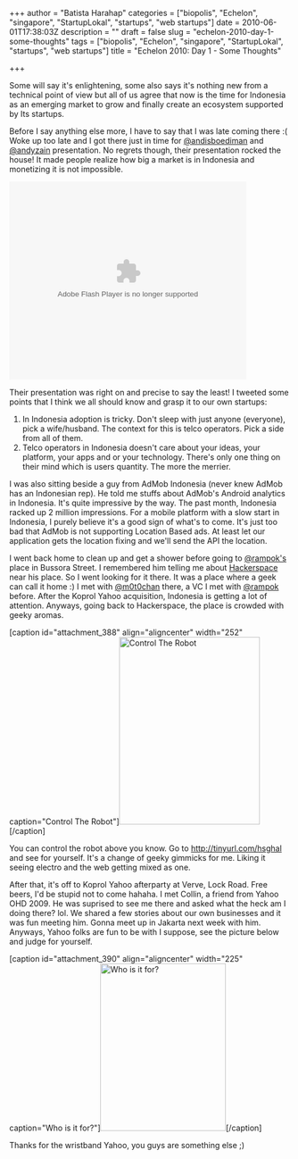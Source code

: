 +++
author = "Batista Harahap"
categories = ["biopolis", "Echelon", "singapore", "StartupLokal", "startups", "web startups"]
date = 2010-06-01T17:38:03Z
description = ""
draft = false
slug = "echelon-2010-day-1-some-thoughts"
tags = ["biopolis", "Echelon", "singapore", "StartupLokal", "startups", "web startups"]
title = "Echelon 2010: Day 1 - Some Thoughts"

+++


Some will say it's enlightening, some also says it's nothing new from a technical point of view but all of us agree that now is the time for Indonesia as an emerging market to grow and finally create an ecosystem supported by Its startups.

Before I say anything else more, I have to say that I was late coming there :( Woke up too late and I got there just in time for <a href="http://twitter.com/andisboediman" target="_blank">@andisboediman</a> and <a href="http://twitter.com/andyzain" target="_blank">@andyzain</a> presentation. No regrets though, their presentation rocked the house! It made people realize how big a market is in Indonesia and monetizing it is not impossible.

<p id="__ss_4373166" style="width: 425px;"><object id="__sse4373166" classid="clsid:d27cdb6e-ae6d-11cf-96b8-444553540000" width="425" height="355" codebase="http://download.macromedia.com/pub/shockwave/cabs/flash/swflash.cab#version=6,0,40,0"><param name="allowFullScreen" value="true" /><param name="allowScriptAccess" value="always" /><param name="src" value="http://static.slidesharecdn.com/swf/ssplayer2.swf?doc=monetizingindonesiainternetmobile-100601023359-phpapp02&amp;stripped_title=monetizing-indonesia-internet-mobile" /><param name="name" value="__sse4373166" /><param name="allowfullscreen" value="true" /><embed id="__sse4373166" type="application/x-shockwave-flash" width="425" height="355" src="http://static.slidesharecdn.com/swf/ssplayer2.swf?doc=monetizingindonesiainternetmobile-100601023359-phpapp02&amp;stripped_title=monetizing-indonesia-internet-mobile" name="__sse4373166" allowscriptaccess="always" allowfullscreen="true"></embed></object>

Their presentation was right on and precise to say the least! I tweeted some points that I think we all should know and grasp it to our own startups:
<ol>
	<li>In Indonesia adoption is tricky. Don't sleep with just anyone (everyone), pick a wife/husband. The context for this is telco operators. Pick a side from all of them.</li>
	<li>Telco operators in Indonesia doesn't care about your ideas, your platform, your apps and or your technology. There's only one thing on their mind which is users quantity. The more the merrier.</li>
</ol>
I was also sitting beside a guy from AdMob Indonesia (never knew AdMob has an Indonesian rep). He told me stuffs about AdMob's Android analytics in Indonesia. It's quite impressive by the way. The past month, Indonesia racked up 2 million impressions. For a mobile platform with a slow start in Indonesia, I purely believe it's a good sign of what's to come. It's just too bad that AdMob is not supporting Location Based ads. At least let our application gets the location fixing and we'll send the API the location.

I went back home to clean up and get a shower before going to <a href="http://twitter.com/rampok" target="_blank">@rampok's</a> place in Bussora Street. I remembered him telling me about <a href="http://hackerspace.sg" target="_blank">Hackerspace</a> near his place. So I went looking for it there. It was a place where a geek can call it home :) I met with <a href="http://twitter.com/m0t0chan" target="_blank">@m0t0chan</a> there, a VC I met with <a href="http://twitter.com/rampok" target="_blank">@rampok</a> before. After the Koprol Yahoo acquisition, Indonesia is getting a lot of attention. Anyways, going back to Hackerspace, the place is crowded with geeky aromas.

[caption id="attachment_388" align="aligncenter" width="252" caption="Control The Robot"]<a href="http://www.bango29.com/go/wp-content/uploads/2010/06/IMG_20100601_201101.jpg"><img class="size-full wp-image-388    " title="Control The Robot" src="http://www.bango29.com/go/wp-content/uploads/2010/06/IMG_20100601_201101.jpg" alt="Control The Robot" width="252" height="336" /></a>[/caption]

You can control the robot above you know. Go to <a href="http://tinyurl.com/hsghal" target="_blank">http://tinyurl.com/hsghal</a> and see for yourself. It's a change of geeky gimmicks for me. Liking it seeing electro and the web getting mixed as one.

After that, it's off to Koprol Yahoo afterparty at Verve, Lock Road. Free beers, I'd be stupid not to come hahaha. I met Collin, a friend from Yahoo OHD 2009. He was suprised to see me there and asked what the heck am I doing there? lol. We shared a few stories about our own businesses and it was fun meeting him. Gonna meet up in Jakarta next week with him. Anyways, Yahoo folks are fun to be with I suppose, see the picture below and judge for yourself.

[caption id="attachment_390" align="aligncenter" width="225" caption="Who is it for?"]<a href="http://www.bango29.com/go/wp-content/uploads/2010/06/IMG_20100601_210426.jpg"><img class="size-medium wp-image-390" title="Who is it for?" src="http://www.bango29.com/go/wp-content/uploads/2010/06/IMG_20100601_210426-225x300.jpg" alt="Who is it for?" width="225" height="300" /></a>[/caption]

Thanks for the wristband Yahoo, you guys are something else ;)